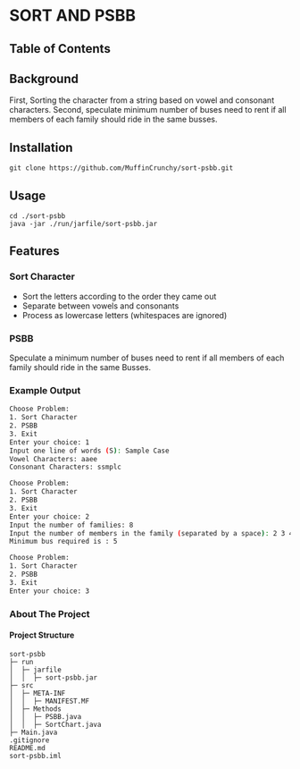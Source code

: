 # SORT AND PSBB

## Table of Contents


## Background
First, Sorting the character from a string based on vowel and consonant characters. Second, speculate minimum number of buses need to rent if all members of each family should ride in the same busses.

## Installation
```
git clone https://github.com/MuffinCrunchy/sort-psbb.git
```

## Usage
```
cd ./sort-psbb
java -jar ./run/jarfile/sort-psbb.jar
```

## Features
### Sort Character
- Sort the letters according to the order they came out
- Separate between vowels and consonants
- Process as lowercase letters (whitespaces are ignored)

### PSBB
Speculate a minimum number of buses need to rent if all members of each family should ride in the same Busses.

### Example Output
```bash
Choose Problem:
1. Sort Character
2. PSBB
3. Exit
Enter your choice: 1
Input one line of words (S): Sample Case
Vowel Characters: aaee
Consonant Characters: ssmplc

Choose Problem:
1. Sort Character
2. PSBB
3. Exit
Enter your choice: 2
Input the number of families: 8
Input the number of members in the family (separated by a space): 2 3 4 4 2 1 3 1
Minimum bus required is : 5

Choose Problem:
1. Sort Character
2. PSBB
3. Exit
Enter your choice: 3
```

### About The Project
#### Project Structure
```
sort-psbb
├─ run
│  ├─ jarfile
│  │  ├─ sort-psbb.jar
├─ src
│  ├─ META-INF
│  │  ├─ MANIFEST.MF
│  ├─ Methods
│  │  ├─ PSBB.java
│  │  ├─ SortChart.java
├─ Main.java
.gitignore
README.md
sort-psbb.iml
```